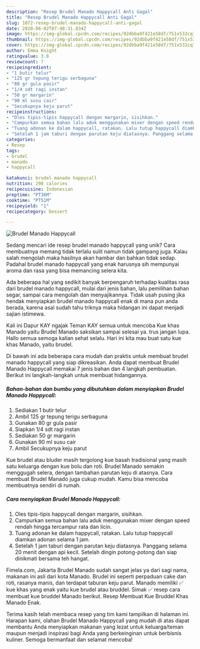 ```yaml
---
description: "Resep Brudel Manado Happycall Anti Gagal"
title: "Resep Brudel Manado Happycall Anti Gagal"
slug: 1072-resep-brudel-manado-happycall-anti-gagal
date: 2020-06-02T07:48:31.834Z
image: https://img-global.cpcdn.com/recipes/92dbba9f421e58df/751x532cq70/brudel-manado-happycall-foto-resep-utama.jpg
thumbnail: https://img-global.cpcdn.com/recipes/92dbba9f421e58df/751x532cq70/brudel-manado-happycall-foto-resep-utama.jpg
cover: https://img-global.cpcdn.com/recipes/92dbba9f421e58df/751x532cq70/brudel-manado-happycall-foto-resep-utama.jpg
author: Emma Knight
ratingvalue: 3.8
reviewcount: 7
recipeingredient:
- "1 butir telur"
- "125 gr tepung terigu serbaguna"
- "80 gr gula pasir"
- "1/4 sdt ragi instan"
- "50 gr margarin"
- "90 ml susu cair"
- "Secukupnya keju parut"
recipeinstructions:
- "Oles tipis-tipis happycall dengan margarin, sisihkan."
- "Campurkan semua bahan lalu aduk menggunakan mixer dengan speed rendah hingga tercampur rata dan licin."
- "Tuang adonan ke dalam happycall, ratakan. Lalu tutup happycall diamkan adonan selama 1 jam."
- "Setelah 1 jam taburi dengan parutan keju diatasnya. Panggang selama 20 menit dengan api kecil. Setelah dingin potong-potong dan siap dinikmati bersama teh hangat."
categories:
- Resep
tags:
- brudel
- manado
- happycall

katakunci: brudel manado happycall 
nutrition: 298 calories
recipecuisine: Indonesian
preptime: "PT36M"
cooktime: "PT51M"
recipeyield: "1"
recipecategory: Dessert

---
```



![Brudel Manado Happycall](https://img-global.cpcdn.com/recipes/92dbba9f421e58df/751x532cq70/brudel-manado-happycall-foto-resep-utama.jpg)

Sedang mencari ide resep brudel manado happycall yang unik? Cara membuatnya memang tidak terlalu sulit namun tidak gampang juga. Kalau salah mengolah maka hasilnya akan hambar dan bahkan tidak sedap. Padahal brudel manado happycall yang enak harusnya sih mempunyai aroma dan rasa yang bisa memancing selera kita.

Ada beberapa hal yang sedikit banyak berpengaruh terhadap kualitas rasa dari brudel manado happycall, mulai dari jenis bahan, lalu pemilihan bahan segar, sampai cara mengolah dan menyajikannya. Tidak usah pusing jika hendak menyiapkan brudel manado happycall enak di mana pun anda berada, karena asal sudah tahu triknya maka hidangan ini dapat menjadi sajian istimewa.

Kali ini Dapur KAY ngajak Teman KAY semua untuk mencoba Kue khas Manado yaitu Brudel Manado saksikan sampai selesai ya. trus jangan lupa. Hallo semua semoga kalian sehat selalu. Hari ini kita mau buat satu kue khas Manado, yaitu brudel.


Di bawah ini ada beberapa cara mudah dan praktis untuk membuat brudel manado happycall yang siap dikreasikan. Anda dapat membuat Brudel Manado Happycall memakai 7 jenis bahan dan 4 langkah pembuatan. Berikut ini langkah-langkah untuk membuat hidangannya.

<!--inarticleads1-->

##### Bahan-bahan dan bumbu yang dibutuhkan dalam menyiapkan Brudel Manado Happycall:

1. Sediakan 1 butir telur
1. Ambil 125 gr tepung terigu serbaguna
1. Gunakan 80 gr gula pasir
1. Siapkan 1/4 sdt ragi instan
1. Sediakan 50 gr margarin
1. Gunakan 90 ml susu cair
1. Ambil Secukupnya keju parut


Kue brudel atau bluder masih tergolong kue basah tradisional yang masih satu keluarga dengan kue bolu dan roti. Brudel Manado semakin menggugah selera, dengan tambahan parutan keju di atasnya. Cara membuat Brudel Manado juga cukup mudah. Kamu bisa mencoba membuatnya sendiri di rumah. 

<!--inarticleads2-->

##### Cara menyiapkan Brudel Manado Happycall:

1. Oles tipis-tipis happycall dengan margarin, sisihkan.
1. Campurkan semua bahan lalu aduk menggunakan mixer dengan speed rendah hingga tercampur rata dan licin.
1. Tuang adonan ke dalam happycall, ratakan. Lalu tutup happycall diamkan adonan selama 1 jam.
1. Setelah 1 jam taburi dengan parutan keju diatasnya. Panggang selama 20 menit dengan api kecil. Setelah dingin potong-potong dan siap dinikmati bersama teh hangat.


Fimela.com, Jakarta Brudel Manado sudah sangat jelas ya dari sagi nama, makanan ini asli dari kota Manado. Brudel ini seperti perpaduan cake dan roti, rasanya manis, dan terdapat taburan keju parut. Manado memiliki ✅ kue khas yang enak yaitu kue brudel atau bruddel. Simak ✅ resep cara membuat kue bruddel Manado berikut. Resep Membuat Kue Bruddel Khas Manado Enak. 

Terima kasih telah membaca resep yang tim kami tampilkan di halaman ini. Harapan kami, olahan Brudel Manado Happycall yang mudah di atas dapat membantu Anda menyiapkan makanan yang lezat untuk keluarga/teman maupun menjadi inspirasi bagi Anda yang berkeinginan untuk berbisnis kuliner. Semoga bermanfaat dan selamat mencoba!
